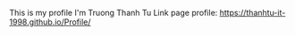 This is  my profile
I'm Truong Thanh Tu
Link page profile: https://thanhtu-it-1998.github.io/Profile/